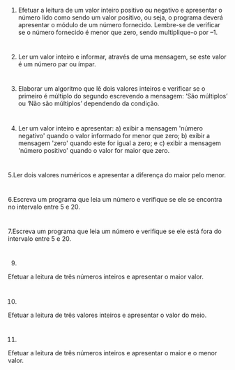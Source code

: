 1. Efetuar a leitura de um valor inteiro positivo ou negativo e apresentar o número lido como sendo um valor positivo, ou seja, o programa deverá apresentar o módulo de um número fornecido. Lembre-se de verificar se o número fornecido é menor que zero, sendo multiplique-o por –1.

#

2. Ler um valor inteiro e informar, através de uma mensagem, se este valor é um número par ou ímpar.

#

3. Elaborar um algoritmo que lê dois valores inteiros e verificar se o primeiro é múltiplo do segundo escrevendo a mensagem: ‘São múltiplos’ ou ‘Não são múltiplos’ dependendo da condição.

#

4. Ler um valor inteiro e apresentar: a) exibir a mensagem 'número negativo' quando o valor informado for menor que zero; b) exibir a mensagem 'zero' quando este for igual a zero; e c) exibir a mensagem 'número positivo' quando o valor for maior que zero.

#
5.Ler dois valores numéricos e apresentar a diferença do maior pelo menor.
#
6.Escreva um programa que leia um número e verifique se ele se encontra no intervalo entre 5 e 20.
#
7.Escreva um programa que leia um número e verifique se ele está fora do intervalo entre 5 e 20.
#
9.	
Efetuar a leitura de três números inteiros e apresentar o maior valor.
#
10.
Efetuar a leitura de três valores inteiros e apresentar o valor do meio.
#
11.	
Efetuar a leitura de três números inteiros e apresentar o maior e o menor valor.